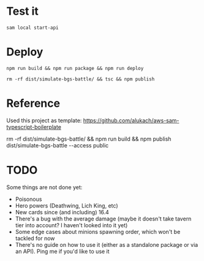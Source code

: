 # Test it

```
sam local start-api
```

# Deploy

```
npm run build && npm run package && npm run deploy

rm -rf dist/simulate-bgs-battle/ && tsc && npm publish
```

# Reference

Used this project as template: https://github.com/alukach/aws-sam-typescript-boilerplate

rm -rf dist/simulate-bgs-battle/ && npm run build && npm publish dist/simulate-bgs-battle --access public

# TODO

Some things are not done yet:

-   Poisonous
-   Hero powers (Deathwing, Lich King, etc)
-   New cards since (and including) 16.4
-   There's a bug with the average damage (maybe it doesn't take tavern tier into account? I haven't looked into it yet)
-   Some edge cases about minions spawning order, which won't be tackled for now
-   There's no guide on how to use it (either as a standalone package or via an API). Ping me if you'd like to use it

